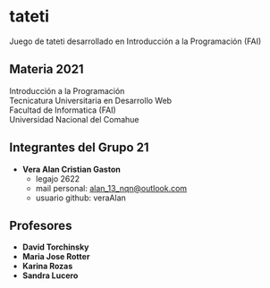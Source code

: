 # tateti
Juego de tateti desarrollado en Introducción a la Programación (FAI)

## Materia 2021

Introducción a la Programación  
Tecnicatura Universitaria en Desarrollo Web  
Facultad de Informatica (FAI)  
Universidad Nacional del Comahue  

## Integrantes del Grupo 21

- **Vera Alan Cristian Gaston** 
    - legajo 2622  
    - mail personal: alan_13_nqn@outlook.com  
    - usuario github: veraAlan  

## Profesores
- **David Torchinsky**
- **Maria Jose Rotter**
- **Karina Rozas**
- **Sandra Lucero**